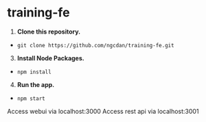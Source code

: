 # training-fe

1. **Clone this repository.** 
- `git clone https://github.com/ngcdan/training-fe.git`
3. **Install Node Packages.** 
- `npm install`
4. **Run the app.** 
- `npm start` 

Access webui via localhost:3000
Access rest api via localhost:3001
